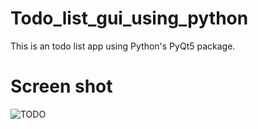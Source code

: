 # Todo_list_gui_using_python
This is an todo list app using Python's PyQt5 package.
# Screen shot
![TODO](https://github.com/anuptripathy2009/TODOpy07_23/assets/89001421/fb1b3d0a-bfc1-49d8-a2d0-0c68835ba2c6)
